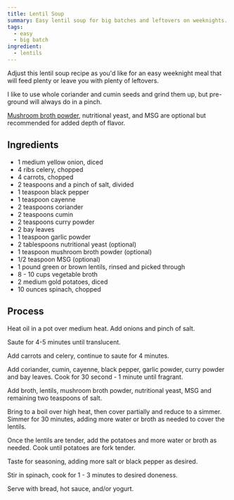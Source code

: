 ```yaml
---
title: Lentil Soup
summary: Easy lentil soup for big batches and leftovers on weeknights.
tags:
  - easy
  - big batch
ingredient:
  - lentils
---
```


Adjust this lentil soup recipe as you'd like for an easy weeknight meal that will feed plenty or leave you with plenty of leftovers.

I like to use whole coriander and cumin seeds and grind them up, but pre-ground will always do in a pinch.

[Mushroom broth powder](https://www.amazon.com/Totole-Granulated-Mushroom-Bouillon-Pack/dp/B007IA2D78), nutritional yeast, and MSG are optional but recommended for added depth of flavor.

## Ingredients

- 1 medium yellow onion, diced
- 4 ribs celery, chopped
- 4 carrots, chopped
- 2 teaspoons and a pinch of salt, divided
- 1 teaspoon black pepper
- 1 teaspoon cayenne
- 2 teaspoons coriander
- 2 teaspoons cumin
- 2 teaspoons curry powder
- 2 bay leaves
- 1 teaspoon garlic powder
- 2 tablespoons nutritional yeast (optional)
- 1 teaspoon mushroom broth powder (optional)
- 1/2 teaspoon MSG (optional)
- 1 pound green or brown lentils, rinsed and picked through
- 8 - 10 cups vegetable broth
- 2 medium gold potatoes, diced
- 10 ounces spinach, chopped

## Process

Heat oil in a pot over medium heat. Add onions and pinch of salt.

Saute for 4-5 minutes until translucent.

Add carrots and celery, continue to saute for 4 minutes.

Add coriander, cumin, cayenne, black pepper, garlic powder, curry powder and bay leaves. Cook for 30 second - 1 minute until fragrant.

Add broth, lentils, mushroom broth powder, nutritional yeast, MSG and remaining two teaspoons of salt.

Bring to a boil over high heat, then cover partially and reduce to a simmer. Simmer for 30 minutes, adding more water or broth as needed to cover the lentils.

Once the lentils are tender, add the potatoes and more water or broth as needed. Cook until potatoes are fork tender.

Taste for seasoning, adding more salt or black pepper as desired.

Stir in spinach, cook for 1 - 3 minutes to desired doneness.

Serve with bread, hot sauce, and/or yogurt.
